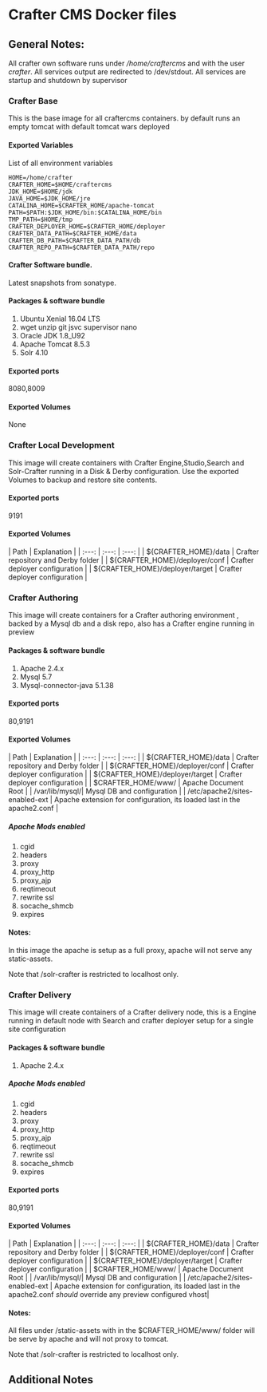 # Crafter CMS Docker files

## General Notes:

All crafter own software runs under _/home/craftercms_ and with the user _crafter_.
All services output are redirected to /dev/stdout.
All services are startup and shutdown by supervisor

### Crafter Base
This is the base image for all craftercms containers.
by default runs an empty tomcat with default tomcat wars deployed

#### Exported Variables
List of all environment variables

```
HOME=/home/crafter
CRAFTER_HOME=$HOME/craftercms
JDK_HOME=$HOME/jdk
JAVA_HOME=$JDK_HOME/jre
CATALINA_HOME=$CRAFTER_HOME/apache-tomcat
PATH=$PATH:$JDK_HOME/bin:$CATALINA_HOME/bin
TMP_PATH=$HOME/tmp
CRAFTER_DEPLOYER_HOME=$CRAFTER_HOME/deployer
CRAFTER_DATA_PATH=$CRAFTER_HOME/data
CRAFTER_DB_PATH=$CRAFTER_DATA_PATH/db
CRAFTER_REPO_PATH=$CRAFTER_DATA_PATH/repo
```

#### Crafter Software bundle.
Latest snapshots from sonatype.

#### Packages & software bundle
1. Ubuntu Xenial 16.04 LTS
2. wget unzip git jsvc supervisor nano
3. Oracle JDK 1.8_U92
4. Apache Tomcat 8.5.3
5. Solr 4.10

#### Exported ports
 8080,8009
#### Exported Volumes
None

### Crafter Local Development
This image will create containers with Crafter Engine,Studio,Search and Solr-Crafter running in a Disk & Derby configuration. Use the exported Volumes to backup and restore
site contents.

#### Exported ports
 9191

#### Exported Volumes

| Path | Explanation |
|  :---:  |  :---: |  :---: |
| ${CRAFTER_HOME}/data  | Crafter repository and Derby folder |
| ${CRAFTER_HOME}/deployer/conf  | Crafter deployer configuration  |
| ${CRAFTER_HOME}/deployer/target | Crafter deployer configuration  |

### Crafter Authoring
This image will create containers for a Crafter authoring environment , backed by a Mysql db and a disk repo, also has a Crafter engine running in preview

#### Packages & software bundle
1. Apache 2.4.x
2. Mysql 5.7
3. Mysql-connector-java 5.1.38

#### Exported ports
 80,9191
#### Exported Volumes

| Path | Explanation |
|  :---:  |  :---: |  :---: |
| ${CRAFTER_HOME}/data  | Crafter repository and Derby folder |
| ${CRAFTER_HOME}/deployer/conf  | Crafter deployer configuration  |
| ${CRAFTER_HOME}/deployer/target | Crafter deployer configuration  |
| $CRAFTER_HOME/www/ | Apache Document Root   |
| /var/lib/mysql/| Mysql DB and configuration  |
| /etc/apache2/sites-enabled-ext | Apache extension for configuration, its loaded last in the apache2.conf |

##### Apache Mods enabled
1. cgid
2. headers
3. proxy
4. proxy_http
5. proxy_ajp
6. reqtimeout
7. rewrite ssl
8. socache_shmcb
9. expires

#### Notes:
In this image the apache is setup as a full proxy, apache will not serve any static-assets.

Note that /solr-crafter is restricted to localhost only.

### Crafter Delivery
This image will create containers of a Crafter delivery node, this is a Engine running in default node with Search and crafter deployer setup for a single site configuration

#### Packages & software bundle
1. Apache 2.4.x

##### Apache Mods enabled
1. cgid
2. headers
3. proxy
4. proxy_http
5. proxy_ajp
6. reqtimeout
7. rewrite ssl
8. socache_shmcb
9. expires

#### Exported ports
 80,9191

#### Exported Volumes

| Path | Explanation |
|  :---:  |  :---: |  :---: |
| ${CRAFTER_HOME}/data  | Crafter repository and Derby folder |
| ${CRAFTER_HOME}/deployer/conf  | Crafter deployer configuration  |
| ${CRAFTER_HOME}/deployer/target | Crafter deployer configuration  |
| $CRAFTER_HOME/www/ | Apache Document Root   |
| /var/lib/mysql/| Mysql DB and configuration  |
| /etc/apache2/sites-enabled-ext | Apache extension for configuration, its loaded last in the apache2.conf _*should*_ override any preview configured vhost|

#### Notes:
All files under /static-assets with in the $CRAFTER_HOME/www/ folder will be serve by apache and will not proxy to tomcat.

Note that /solr-crafter is restricted to localhost only.

## Additional Notes

